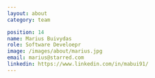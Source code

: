 ```yaml
---
layout: about
category: team

position: 14
name: Marius Buivydas
role: Software Develoepr
image: /images/about/marius.jpg
email: marius@starred.com
linkedin: https://www.linkedin.com/in/mabui91/
---
```

